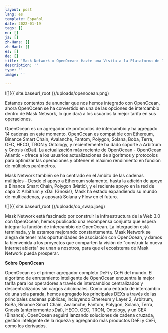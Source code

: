 ```yaml
---
layout: post
lang: es
template: Español
date: 2022-01-19
tags: []
en: []
ja: []
zh-Hans: []
zh-Hant: []
es: []
de: []
title: 'Mask Network x OpenOcean: Hazte una Visita a la Plataforma de Intercambio Integral en Twitter'
description: ''
type: ''
image: ''

---
```

![]({{ site.baseurl_root }}/uploads/openocean.png)

Estamos contentos de anunciar que nos hemos integrado con OpenOcean, ahora OpenOcean se ha convertido en una de las opciones de intercambio dentro de Mask Network, lo que dará a los usuarios la mejor tarifa en sus operaciones.

OpenOcean es un agregador de protocolos de intercambio y ha agregado 14 cadenas en este momento. OpenOcean es compatible con Ethereum, Binance Smart Chain, Avalanche, Fantom, Polygon, Solana, Boba, Terra, OEC, HECO, TRON y Ontology, y recientemente ha dado soporte a Arbitrum y Gnosis (xDai). La actualización más reciente de OpenOcean - OpenOcean Atlantic - ofrece a los usuarios actualizaciones de algoritmos y protocolos para optimizar las operaciones y obtener el máximo rendimiento en función de múltiples parámetros.

Mask Network también se ha centrado en el ámbito de las cadenas múltiples - Desde el apoyo a Ethereum solamente, hasta la adición de apoyo a Binance Smart Chain, Polygon (Matic), y el reciente apoyo en la red de capa 2: Arbitrum y xDai (Gnosis), Mask ha estado expandiendo su mundo de multicadenas, y apoyará Solana y Flow en el futuro.

![]({{ site.baseurl_root }}/uploads/oo_swap.jpeg)

Mask Network está fascinado por construir la infraestructura de la Web 3.0 con OpenOcean, hemos publicado una recompensa conjunta que espera integrar la función de intercambio de OpenOcean. La integración está terminada, y la estamos mejorando constantemente. Mask Network se alegra de tener más oportunidades de asociación con OpenOcean, y damos la bienvenida a los proyectos que comparten la visión de "construir la nueva Internet abierta" se unan a nosotros, para que el ecosistema de Mask Network pueda prosperar.

**Sobre OpenOcean**

OpenOcean es el primer agregador completo DeFi y CeFi del mundo. El algoritmo de enrutamiento inteligente de OpenOcean encuentra la mejor tarifa para los operadores a través de intercambios centralizados y descentralizados sin cargos adicionales. Como una entrada de intercambio de una sola parada, hemos agregado los principales DEXs a través de las principales cadenas públicas, incluyendo Ethereum y Layer 2, Arbitrum, BoBa, Binance Smart Chain, Avalanche, Fantom, Polygon, Solana, Terra, Gnosis (anteriormente xDai), HECO, OEC, TRON, Ontology, y un CEX (Binance). OpenOcean seguirá lanzando soluciones de cadena cruzada, gestión inteligente de la riqueza y agregando más productos DeFi y CeFi, como los derivados.